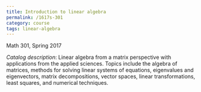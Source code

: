 ```yaml
---
title: Introduction to linear algebra
permalink: /1617s-301
category: course
tags: linear-algebra
---
```

Math 301, Spring 2017<!--more-->

*Catalog description*: Linear algebra from a matrix perspective with applications from the applied sciences. Topics include the algebra of matrices, methods for solving linear systems of equations, eigenvalues and eigenvectors, matrix decompositions, vector spaces, linear transformations, least squares, and numerical techniques.
